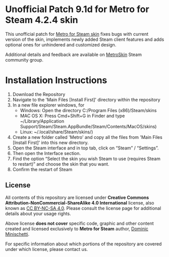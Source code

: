 # Unofficial Patch 9.1d for Metro for Steam 4.2.4 skin

This unofficial patch for [Metro for Steam skin](https://metroforsteam.com) fixes bugs with current version of the skin, implements newly added Steam client features and adds optional ones for unhindered and customized design.

Additional details and feedback are available on [MetroSkin](https://steamcommunity.com/groups/metroskin) Steam community group.

# Installation Instructions

1. Download the Repository
2. Navigate to the 'Main Files [Install First]' directory within the repository
3. In a new file explorer windows, for 
    - Windows: Open the directory C:/Program Files (x86)/Steam/skins
    - MAC OS X: Press Cmd+Shift+G in Finder and type ~/Library/Application Support/Steam/Steam.AppBundle/Steam/Contents/MacOS/skins)
    - Linux: ~/.local/share/Steam/skins/)
4. Create a new folder called 'Metro' and copy all the files from 'Main Files [Install First]' into this new directory.
5. Open the Steam interface and in top tab, click on “Steam” / “Settings”.
6. Then open the Interface section.
7. Find the option “Select the skin you wish Steam to use (requires Steam to restart)” and choose the skin that you want.
8. Confirm the restart of Steam

## License

All contents of this repository are licensed under **Creative Commons Attribution-NonCommercial-ShareAlike 4.0 International** license, also known as [CC BY-NC-SA 4.0](https://creativecommons.org/licenses/by-nc-sa/4.0). Please consult the license page for additional details about your usage rights.

Above license **does not cover** specific code, graphic and other content created and licensed exclusively to **Metro for Steam** author, [Dominic Minischetti](https://github.com/minischetti).

For specific information about which portions of the repository are covered under which license, please contact us.
